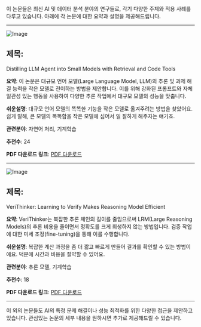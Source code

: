 이 논문들은 최신 AI 및 데이터 분석 분야의 연구들로, 각기 다양한 주제와 적용 사례를 다루고 있습니다. 아래에 각 논문에 대한 요약과 설명을 제공해드립니다.

---

![Image](https://cdn-thumbnails.huggingface.co/social-thumbnails/papers/2505.17612.png)

## 제목:
Distilling LLM Agent into Small Models with Retrieval and Code Tools

**요약**:
이 논문은 대규모 언어 모델(Large Language Model, LLM)의 추론 및 과제 해결 능력을 작은 모델로 전이하는 방법을 제안합니다. 이를 위해 강화된 프롬프트와 자체 일관성 있는 행동을 사용하여 다양한 추론 작업에서 대규모 모델의 성능을 맞춥니다.

**쉬운설명**:
대규모 언어 모델의 똑똑한 기능을 작은 모델로 옮겨주려는 방법을 찾았어요. 쉽게 말해, 큰 모델의 똑똑함을 작은 모델에 심어서 일 잘하게 해주자는 얘기죠.

**관련분야**:
자연어 처리, 기계학습

**추천수**:
24

**PDF 다운로드 링크**: [PDF 다운로드](https://arxiv.org/pdf/2505.17612)

---

![Image](https://cdn-thumbnails.huggingface.co/social-thumbnails/papers/2505.17941.png)

## 제목:
VeriThinker: Learning to Verify Makes Reasoning Model Efficient

**요약**:
VeriThinker는 복잡한 추론 체인의 길이를 줄임으로써 LRM(Large Reasoning Models)의 추론 비용을 줄이면서 정확도를 크게 희생하지 않는 방법입니다. 검증 작업에 대한 미세 조정(fine-tuning)을 통해 이를 수행합니다.

**쉬운설명**:
복잡한 계산 과정을 좀 더 짧고 빠르게 만들어 결과를 확인할 수 있는 방법이에요. 덕분에 시간과 비용을 절약할 수 있어요.

**관련분야**:
추론 모델, 기계학습

**추천수**:
18

**PDF 다운로드 링크**: [PDF 다운로드](https://arxiv.org/pdf/2505.17941)

---

이 외의 논문들도 AI의 특정 문제 해결이나 성능 최적화를 위한 다양한 접근을 제안하고 있습니다. 관심있는 논문의 세부 내용을 원하시면 추가로 제공해드릴 수 있습니다.